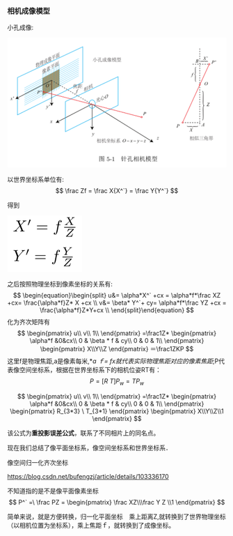 ### 相机成像模型

小孔成像:

![avatar](./assets/pilow_model.png)

以世界坐标系单位有:
$$
\frac Zf = \frac X{X^`} = \frac Y{Y^`}
$$


得到

![avatar](./assets/像平面物理坐标.png)

之后按照物理坐标到像素坐标的关系有:
$$
\begin{equation}\begin{split} 
u&= \alpha*X^` +cx = \alpha*f*\frac XZ +cx= \frac{\alpha*f}Z* X +cx   \\
v&= \beta* Y^`+ cy= \alpha*f*\frac YZ +cx = \frac{\alpha*f}Z*Y+cx   \\
\end{split}\end{equation}
$$
化为齐次矩阵有
$$
\begin{pmatrix}
u\\
v\\
1\\
\end{pmatrix}
=\frac1Z*
\begin{pmatrix}
\alpha*f &0&cx\\
0 & \beta * f & cy\\
0 & 0 & 1\\
\end{pmatrix}
\begin{pmatrix}
X\\Y\\Z
\end{pmatrix}
＝\frac1ZKP
$$
这里f是物理焦距,a是像素每米,**a *ｆ= fx就代表实际物理焦距对应的像素焦距**;P代表像空间坐标系，根据在世界坐标系下的相机位姿RT有：
$$
P = [R  \ T]P_w = T P_w
$$

$$
\begin{pmatrix}
u\\
v\\
1\\
\end{pmatrix}
=\frac1Z*
\begin{pmatrix}
\alpha*f &0&cx\\
0 & \beta * f & cy\\
0 & 0 & 1\\
\end{pmatrix}
\begin{pmatrix}
R_{3*3}  \ T_{3*1}
\end{pmatrix}
\begin{pmatrix}
X\\Y\\Z\\1
\end{pmatrix}
$$

该公式为**重投影误差公式**，联系了不同相片上的同名点。

现在我们总结了像平面坐标系，像空间坐标系和世界坐标系．





像空间归一化齐次坐标

https://blog.csdn.net/bufengzj/article/details/103336170

不知道指的是不是像平面像素坐标
$$
P^` =\  \frac PZ =
\begin{pmatrix}
\frac XZ\\\frac Y Z \\1
\end{pmatrix}
$$


简单来说，就是方便转换，归一化平面坐标　乘上距离Z,就转换到了世界物理坐标（以相机位置为坐标系），乘上焦距ｆ，就转换到了成像坐标。



